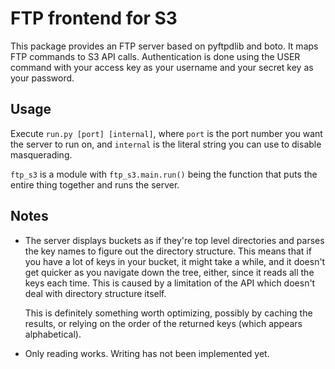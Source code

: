 FTP frontend for S3
===================

This package provides an FTP server based on pyftpdlib and boto. It maps FTP
commands to S3 API calls. Authentication is done using the USER command with
your access key as your username and your secret key as your password.

Usage
-----

Execute `run.py [port] [internal]`, where `port` is the port number you want the
server to run on, and `internal` is the literal string you can use to disable
masquerading.

`ftp_s3` is a module with `ftp_s3.main.run()` being the function that puts the
entire thing together and runs the server.


Notes
-----

* The server displays buckets as if they're top level directories and parses the
  key names to figure out the directory structure. This means that if you have a 
  lot of keys in your bucket, it might take a while, and it doesn't get quicker
  as you navigate down the tree, either, since it reads all the keys each time.
  This is caused by a limitation of the API which doesn't deal with directory 
  structure itself.

  This is definitely something worth optimizing, possibly by caching the results,
  or relying on the order of the returned keys (which appears alphabetical).

* Only reading works. Writing has not been implemented yet.
